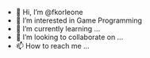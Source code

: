 - 👋 Hi, I’m @fkorleone
- 👀 I’m interested in Game Programming
- 🌱 I’m currently learning ...
- 💞️ I’m looking to collaborate on ...
- 📫 How to reach me ...

<!---
fkorleone/fkorleone is a ✨ special ✨ repository because its `README.md` (this file) appears on your GitHub profile.
You can click the Preview link to take a look at your changes.
--->
